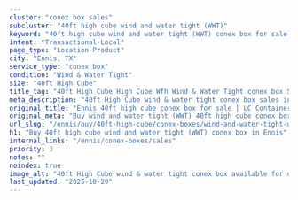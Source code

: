 ```yaml
---
cluster: "conex box sales"
subcluster: "40ft high cube wind and water tight (WWT)"
keyword: "40ft high cube wind and water tight (WWT) conex box for sale Ennis, TX"
intent: "Transactional-Local"
page_type: "Location-Product"
city: "Ennis, TX"
service_type: "conex box"
condition: "Wind & Water Tight"
size: "40ft High Cube"
title_tag: "40ft High Cube High Cube Wfh Wind & Water Tight conex box Sales in Ennis | LC Container"
meta_description: "40ft High Cube wind & water tight conex box sales in Ennis. High cube containers with extra height. Fast delivery, competitive pricing. Serving conex boxes area. Quote ID: E2H. Call (214) 524-4168 for your free quote today."
original_title: "Ennis 40ft high cube conex box for sale | LC Container"
original_meta: "Buy wind and water tight (WWT) 40ft high cube conex box sale with local delivery in Ennis, TX. LC Container — local Since 2003. Request a fast quote today."
url_slug: "/ennis/buy/40ft-high-cube/conex-boxes/wind-and-water-tight-wwt"
h1: "Buy 40ft high cube wind and water tight (WWT) conex box in Ennis"
internal_links: "/ennis/conex-boxes/sales"
priority: 3
notes: ""
noindex: true
image_alt: "40ft High Cube wind & water tight conex box available for delivery in Ennis"
last_updated: "2025-10-20"
---
```


<!-- TODO: Add unique city/inventory copy, images, and internal links here. -->
